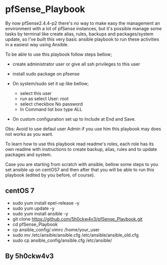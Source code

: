 # pfSense_Playbook

By now pfSense2.4.4-p2 there's no way to make easy the management an environment with a lot of pfSense instances, but it's possible manage some tasks by terminal like create alias, rules, backups and packages/system update, so I've built this very basic ansible playbook to run these activities in a easiest way using Ansible.

To be able to use this playbook follow steps bellow;
  
  - create administrator user or give all ssh privileges to this user
  
  - install sudo package on pfsense
  
  - On system/sudo set it up like bellow;
      - select this user
      - run as select User: root
      - select checkbox No password
      - In Command list box type ALL
      
  - On custom configuration set up to Include at End and Save.
  
Obs: Avoid to use defaul user Admin if you use him this playbook may does not works as you want.

To learn how to use this playbook read readme's roles, each role has its own readme with instructions to create backup, alias, rules and to update packages and system.

Case you are starting from scratch with ansible, bellow some steps to you set ansible up on centOS7 and then after that you will be able to run this playbook (edited by you before, of course).
  
  centOS 7
  -
  
  - sudo yum install epel-release -y
  - sudo yum update -y
  - sudo yum install ansible -y
  - git clone https://github.com/5h0ckw4v3/pfSense_Playbook.git
  - cd pfSense_Playbook
  - cp ansible_config/.vimrc /home/your_user
  - sudo mv /etc/ansible/ansible.cfg /etc/ansible/ansible_old.cfg
  - sudo cp ansible_config/ansible.cfg /etc/ansible/

By 5h0ckw4v3
-
